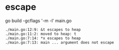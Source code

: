 # escape

go build -gcflags '-m -l' main.go

```$xslt
./main.go:12:9: &t escapes to heap
./main.go:11:2: moved to heap: t
./main.go:7:14: *x escapes to heap
./main.go:7:13: main ... argument does not escape

```